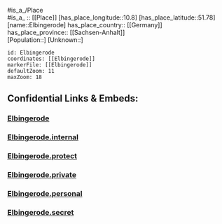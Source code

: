 ﻿---
location: [51.78,10.8] 
mapzoom: [7,12] 
mapmarker: city 
type: City
tags:
- geo/City


SpocWebEntityId: 30021
isDeleted: false
confidential: public

---
#is_a_/Place  
#is_a_ :: [[Place]] 
[has_place_longitude::10.8] 
[has_place_latitude::51.78] 
[name::Elbingerode] 
has_place_country:: [[Germany]]  
has_place_province:: [[Sachsen-Anhalt]]  
[Population::] 
[Unknown::] 


```leaflet
id: Elbingerode
coordinates: [[Elbingerode]] 
markerFile: [[Elbingerode]] 
defaultZoom: 11 
maxZoom: 18
```


## Confidential Links & Embeds: 

### [Elbingerode](/_public/Earth/Continent/Europe/Europe~Central/Germany/Germany~East/Sachsen-Anhalt/counties~SA/Harz/cities~Harz/Oberharz~Brocken/City/Elbingerode.md) 

### [Elbingerode.internal](/_internal/Earth/Continent/Europe/Europe~Central/Germany/Germany~East/Sachsen-Anhalt/counties~SA/Harz/cities~Harz/Oberharz~Brocken/City/Elbingerode.internal.md) 

### [Elbingerode.protect](/_protect/Earth/Continent/Europe/Europe~Central/Germany/Germany~East/Sachsen-Anhalt/counties~SA/Harz/cities~Harz/Oberharz~Brocken/City/Elbingerode.protect.md) 

### [Elbingerode.private](/_private/Earth/Continent/Europe/Europe~Central/Germany/Germany~East/Sachsen-Anhalt/counties~SA/Harz/cities~Harz/Oberharz~Brocken/City/Elbingerode.private.md) 

### [Elbingerode.personal](/_personal/Earth/Continent/Europe/Europe~Central/Germany/Germany~East/Sachsen-Anhalt/counties~SA/Harz/cities~Harz/Oberharz~Brocken/City/Elbingerode.personal.md) 

### [Elbingerode.secret](/_secret/Earth/Continent/Europe/Europe~Central/Germany/Germany~East/Sachsen-Anhalt/counties~SA/Harz/cities~Harz/Oberharz~Brocken/City/Elbingerode.secret.md) 
